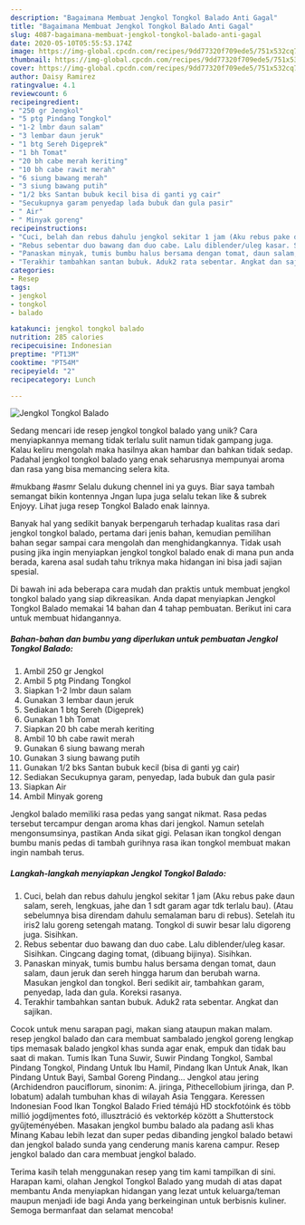 ```yaml
---
description: "Bagaimana Membuat Jengkol Tongkol Balado Anti Gagal"
title: "Bagaimana Membuat Jengkol Tongkol Balado Anti Gagal"
slug: 4087-bagaimana-membuat-jengkol-tongkol-balado-anti-gagal
date: 2020-05-10T05:55:53.174Z
image: https://img-global.cpcdn.com/recipes/9dd77320f709ede5/751x532cq70/jengkol-tongkol-balado-foto-resep-utama.jpg
thumbnail: https://img-global.cpcdn.com/recipes/9dd77320f709ede5/751x532cq70/jengkol-tongkol-balado-foto-resep-utama.jpg
cover: https://img-global.cpcdn.com/recipes/9dd77320f709ede5/751x532cq70/jengkol-tongkol-balado-foto-resep-utama.jpg
author: Daisy Ramirez
ratingvalue: 4.1
reviewcount: 6
recipeingredient:
- "250 gr Jengkol"
- "5 ptg Pindang Tongkol"
- "1-2 lmbr daun salam"
- "3 lembar daun jeruk"
- "1 btg Sereh Digeprek"
- "1 bh Tomat"
- "20 bh cabe merah keriting"
- "10 bh cabe rawit merah"
- "6 siung bawang merah"
- "3 siung bawang putih"
- "1/2 bks Santan bubuk kecil bisa di ganti yg cair"
- "Secukupnya garam penyedap lada bubuk dan gula pasir"
- " Air"
- " Minyak goreng"
recipeinstructions:
- "Cuci, belah dan rebus dahulu jengkol sekitar 1 jam (Aku rebus pake daun salam, sereh, lengkuas, jahe dan 1 sdt garam agar tdk terlalu bau). (Atau sebelumnya bisa direndam dahulu semalaman baru di rebus). Setelah itu iris2 lalu goreng setengah matang. Tongkol di suwir besar lalu digoreng juga. Sisihkan."
- "Rebus sebentar duo bawang dan duo cabe. Lalu diblender/uleg kasar. Sisihkan. Cingcang daging tomat, (dibuang bijinya). Sisihkan."
- "Panaskan minyak, tumis bumbu halus bersama dengan tomat, daun salam, daun jeruk dan sereh hingga harum dan berubah warna. Masukan jengkol dan tongkol. Beri sedikit air, tambahkan garam, penyedap, lada dan gula. Koreksi rasanya."
- "Terakhir tambahkan santan bubuk. Aduk2 rata sebentar. Angkat dan sajikan."
categories:
- Resep
tags:
- jengkol
- tongkol
- balado

katakunci: jengkol tongkol balado 
nutrition: 285 calories
recipecuisine: Indonesian
preptime: "PT13M"
cooktime: "PT54M"
recipeyield: "2"
recipecategory: Lunch

---
```



![Jengkol Tongkol Balado](https://img-global.cpcdn.com/recipes/9dd77320f709ede5/751x532cq70/jengkol-tongkol-balado-foto-resep-utama.jpg)

Sedang mencari ide resep jengkol tongkol balado yang unik? Cara menyiapkannya memang tidak terlalu sulit namun tidak gampang juga. Kalau keliru mengolah maka hasilnya akan hambar dan bahkan tidak sedap. Padahal jengkol tongkol balado yang enak seharusnya mempunyai aroma dan rasa yang bisa memancing selera kita.

#mukbang #asmr Selalu dukung chennel ini ya guys. Biar saya tambah semangat bikin kontennya Jngan lupa juga selalu tekan like &amp; subrek Enjoyy. Lihat juga resep Tongkol Balado enak lainnya.

Banyak hal yang sedikit banyak berpengaruh terhadap kualitas rasa dari jengkol tongkol balado, pertama dari jenis bahan, kemudian pemilihan bahan segar sampai cara mengolah dan menghidangkannya. Tidak usah pusing jika ingin menyiapkan jengkol tongkol balado enak di mana pun anda berada, karena asal sudah tahu triknya maka hidangan ini bisa jadi sajian spesial.


Di bawah ini ada beberapa cara mudah dan praktis untuk membuat jengkol tongkol balado yang siap dikreasikan. Anda dapat menyiapkan Jengkol Tongkol Balado memakai 14 bahan dan 4 tahap pembuatan. Berikut ini cara untuk membuat hidangannya.

<!--inarticleads1-->

##### Bahan-bahan dan bumbu yang diperlukan untuk pembuatan Jengkol Tongkol Balado:

1. Ambil 250 gr Jengkol
1. Ambil 5 ptg Pindang Tongkol
1. Siapkan 1-2 lmbr daun salam
1. Gunakan 3 lembar daun jeruk
1. Sediakan 1 btg Sereh (Digeprek)
1. Gunakan 1 bh Tomat
1. Siapkan 20 bh cabe merah keriting
1. Ambil 10 bh cabe rawit merah
1. Gunakan 6 siung bawang merah
1. Gunakan 3 siung bawang putih
1. Gunakan 1/2 bks Santan bubuk kecil (bisa di ganti yg cair)
1. Sediakan Secukupnya garam, penyedap, lada bubuk dan gula pasir
1. Siapkan  Air
1. Ambil  Minyak goreng


Jengkol balado memiliki rasa pedas yang sangat nikmat. Rasa pedas tersebut tercampur dengan aroma khas dari jengkol. Namun setelah mengonsumsinya, pastikan Anda sikat gigi. Pelasan ikan tongkol dengan bumbu manis pedas di tambah gurihnya rasa ikan tongkol membuat makan ingin nambah terus. 

<!--inarticleads2-->

##### Langkah-langkah menyiapkan Jengkol Tongkol Balado:

1. Cuci, belah dan rebus dahulu jengkol sekitar 1 jam (Aku rebus pake daun salam, sereh, lengkuas, jahe dan 1 sdt garam agar tdk terlalu bau). (Atau sebelumnya bisa direndam dahulu semalaman baru di rebus). Setelah itu iris2 lalu goreng setengah matang. Tongkol di suwir besar lalu digoreng juga. Sisihkan.
1. Rebus sebentar duo bawang dan duo cabe. Lalu diblender/uleg kasar. Sisihkan. Cingcang daging tomat, (dibuang bijinya). Sisihkan.
1. Panaskan minyak, tumis bumbu halus bersama dengan tomat, daun salam, daun jeruk dan sereh hingga harum dan berubah warna. Masukan jengkol dan tongkol. Beri sedikit air, tambahkan garam, penyedap, lada dan gula. Koreksi rasanya.
1. Terakhir tambahkan santan bubuk. Aduk2 rata sebentar. Angkat dan sajikan.


Cocok untuk menu sarapan pagi, makan siang ataupun makan malam. resep jengkol balado dan cara membuat sambalado jengkol goreng lengkap tips memasak balado jengkol khas sunda agar enak, empuk dan tidak bau saat di makan. Tumis Ikan Tuna Suwir, Suwir Pindang Tongkol, Sambal Pindang Tongkol, Pindang Untuk Ibu Hamil, Pindang Ikan Untuk Anak, Ikan Pindang Untuk Bayi, Sambal Goreng Pindang… Jengkol atau jering (Archidendron pauciflorum, sinonim: A. jiringa, Pithecellobium jiringa, dan P. lobatum) adalah tumbuhan khas di wilayah Asia Tenggara. Keressen Indonesian Food Ikan Tongkol Balado Fried témájú HD stockfotóink és több millió jogdíjmentes fotó, illusztráció és vektorkép között a Shutterstock gyűjteményében. Masakan jengkol bumbu balado ala padang asli khas Minang Kabau lebih lezat dan super pedas dibanding jengkol balado betawi dan jengkol balado sunda yang cenderung manis karena campur. Resep jengkol balado dan cara membuat jengkol balado. 

Terima kasih telah menggunakan resep yang tim kami tampilkan di sini. Harapan kami, olahan Jengkol Tongkol Balado yang mudah di atas dapat membantu Anda menyiapkan hidangan yang lezat untuk keluarga/teman maupun menjadi ide bagi Anda yang berkeinginan untuk berbisnis kuliner. Semoga bermanfaat dan selamat mencoba!
